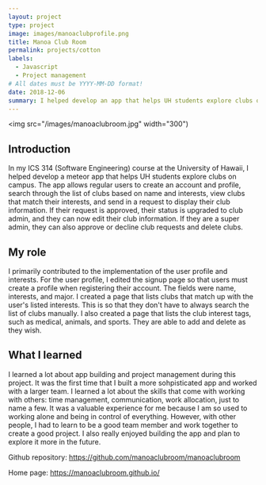 ```yaml
---
layout: project
type: project
image: images/manoaclubprofile.png
title: Manoa Club Room
permalink: projects/cotton
labels:
  - Javascript
  - Project management
# All dates must be YYYY-MM-DD format!
date: 2018-12-06
summary: I helped develop an app that helps UH students explore clubs on campus.
---
```


<img src="/images/manoaclubroom.jpg" width="300")

## Introduction

  In my ICS 314 (Software Engineering) course at the University of Hawaii, I helped develop a meteor app that helps UH students explore clubs on campus. The app allows regular users to create an account and profile, search through the list of clubs based on name and interests, view clubs that match their interests, and send in a request to display their club information. If their request is approved, their status is upgraded to club admin, and they can now edit their club information. If they are a super admin, they can also approve or decline club requests and delete clubs.
  
## My role  
  
  I primarily contributed to the implementation of the user profile and interests. For the user profile, I edited the signup page so that users must create a profile when registering their account. The fields were name, interests, and major. I created a page that lists clubs that match up with the user's listed interests. This is so that they don't have to always search the list of clubs manually. I also created a page that lists the club interest tags, such as medical, animals, and sports. They are able to add and delete as they wish.
  
## What I learned
  
  I learned a lot about app building and project management during this project. It was the first time that I built a more sohpisticated app and worked with a larger team. I learned a lot about the skills that come with working with others: time management, communication, work allocation, just to name a few. It was a valuable experience for me because I am so used to working alone and being in control of everything. However, with other people, I had to learn to be a good team member and work together to create a good project. I also really enjoyed building the app and plan to explore it more in the future.
  
Github repository: https://github.com/manoaclubroom/manoaclubroom

Home page: https://manoaclubroom.github.io/
  
  
